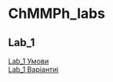 # ChMMPh_labs

## Lab_1

[Lab_1 Умови](https://docs.google.com/document/d/1ydNwyI6fZTu2F2qOZ5y-Z5Oni4EFt2zlEzAIAdYbVCw/edit)\
[Lab_1 Варіантиі](https://docs.google.com/spreadsheets/d/1FUQklbv49Qqts4oMoSVKqumBaK9yhDuDAYtOCrqHL5E/edit#gid=886122915)

